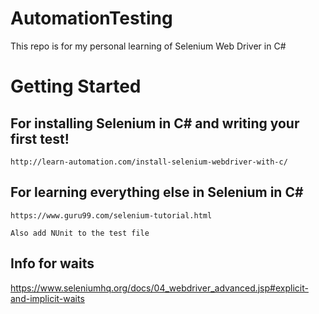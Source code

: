 # AutomationTesting
This repo is for my personal learning of Selenium Web Driver in C#

# Getting Started

   ## For installing Selenium in C# and writing your first test!
    http://learn-automation.com/install-selenium-webdriver-with-c/
    
   ## For learning everything else in Selenium in C#
    https://www.guru99.com/selenium-tutorial.html
    
    Also add NUnit to the test file

   ## Info for waits
   https://www.seleniumhq.org/docs/04_webdriver_advanced.jsp#explicit-and-implicit-waits
